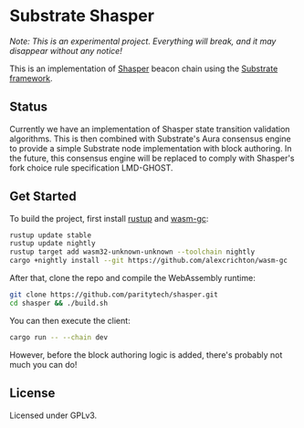 # Substrate Shasper

*Note: This is an experimental project. Everything will break, and it may disappear without any notice!*

This is an implementation of [Shasper](https://github.com/ethereum/eth2.0-specs) beacon chain using the [Substrate framework](https://github.com/paritytech/substrate).

## Status

Currently we have an implementation of Shasper state transition validation algorithms. This is then combined with Substrate's Aura consensus engine to provide a simple Substrate node implementation with block authoring. In the future, this consensus engine will be replaced to comply with Shasper's fork choice rule specification LMD-GHOST.

## Get Started

To build the project, first install [rustup](https://rustup.rs/) and [wasm-gc](https://github.com/alexcrichton/wasm-gc):

```bash
rustup update stable
rustup update nightly
rustup target add wasm32-unknown-unknown --toolchain nightly
cargo +nightly install --git https://github.com/alexcrichton/wasm-gc
```

After that, clone the repo and compile the WebAssembly runtime:

```bash
git clone https://github.com/paritytech/shasper.git
cd shasper && ./build.sh
```

You can then execute the client:

```bash
cargo run -- --chain dev
```

However, before the block authoring logic is added, there's probably not much you can do!

## License

Licensed under GPLv3.
